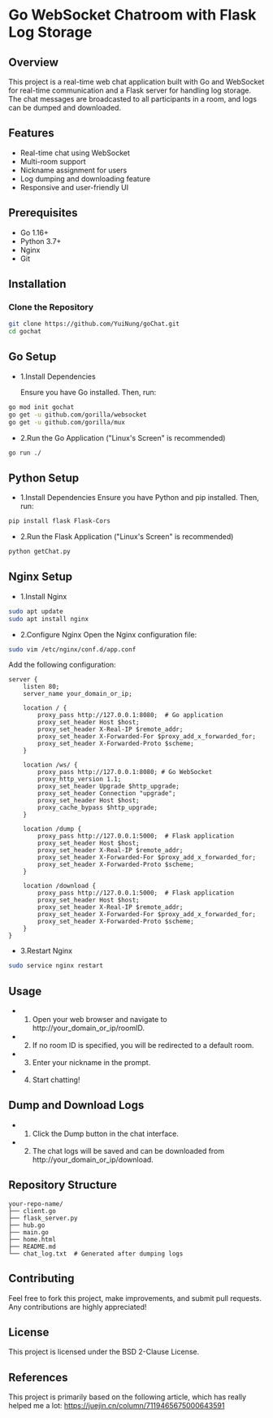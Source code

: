 # Go WebSocket Chatroom with Flask Log Storage

## Overview

This project is a real-time web chat application built with Go and WebSocket for real-time communication and a Flask server for handling log storage. The chat messages are broadcasted to all participants in a room, and logs can be dumped and downloaded.

## Features

- Real-time chat using WebSocket
- Multi-room support
- Nickname assignment for users
- Log dumping and downloading feature
- Responsive and user-friendly UI

## Prerequisites

- Go 1.16+
- Python 3.7+
- Nginx
- Git

## Installation

### Clone the Repository

```sh
git clone https://github.com/YuiNung/goChat.git
cd gochat
```
## Go Setup
- 1.Install Dependencies

    Ensure you have Go installed. Then, run:

```sh
go mod init gochat
go get -u github.com/gorilla/websocket
go get -u github.com/gorilla/mux
```
- 2.Run the Go Application ("Linux's Screen" is recommended)

```sh
go run ./
```
## Python Setup
- 1.Install Dependencies
    Ensure you have Python and pip installed. Then, run:

```sh
pip install flask Flask-Cors
```
- 2.Run the Flask Application ("Linux's Screen" is recommended)

```sh
python getChat.py
```
## Nginx Setup
- 1.Install Nginx

```sh
sudo apt update
sudo apt install nginx
```
- 2.Configure Nginx
    Open the Nginx configuration file:

```sh
sudo vim /etc/nginx/conf.d/app.conf
```
  Add the following configuration:

```nginx
server {
    listen 80;
    server_name your_domain_or_ip;

    location / {
        proxy_pass http://127.0.0.1:8080;  # Go application
        proxy_set_header Host $host;
        proxy_set_header X-Real-IP $remote_addr;
        proxy_set_header X-Forwarded-For $proxy_add_x_forwarded_for;
        proxy_set_header X-Forwarded-Proto $scheme;
    }

    location /ws/ {
        proxy_pass http://127.0.0.1:8080; # Go WebSocket
        proxy_http_version 1.1;
        proxy_set_header Upgrade $http_upgrade;
        proxy_set_header Connection "upgrade";
        proxy_set_header Host $host;
        proxy_cache_bypass $http_upgrade;
    }

    location /dump {
        proxy_pass http://127.0.0.1:5000;  # Flask application
        proxy_set_header Host $host;
        proxy_set_header X-Real-IP $remote_addr;
        proxy_set_header X-Forwarded-For $proxy_add_x_forwarded_for;
        proxy_set_header X-Forwarded-Proto $scheme;
    }

    location /download {
        proxy_pass http://127.0.0.1:5000;  # Flask application
        proxy_set_header Host $host;
        proxy_set_header X-Real-IP $remote_addr;
        proxy_set_header X-Forwarded-For $proxy_add_x_forwarded_for;
        proxy_set_header X-Forwarded-Proto $scheme;
    }
}
```
- 3.Restart Nginx

```sh
sudo service nginx restart
```
## Usage
- 1. Open your web browser and navigate to http://your_domain_or_ip/roomID.
- 2. If no room ID is specified, you will be redirected to a default room.
- 3. Enter your nickname in the prompt.
- 4. Start chatting!
## Dump and Download Logs
- 1. Click the Dump button in the chat interface.
- 2. The chat logs will be saved and can be downloaded from http://your_domain_or_ip/download.
## Repository Structure
```plaintext
your-repo-name/
├── client.go
├── flask_server.py
├── hub.go
├── main.go
├── home.html
├── README.md
└── chat_log.txt  # Generated after dumping logs
```
## Contributing
Feel free to fork this project, make improvements, and submit pull requests. Any contributions are highly appreciated!

## License
This project is licensed under the BSD 2-Clause License.

## References
This project is primarily based on the following article, which has really helped me a lot:
https://juejin.cn/column/7119465675000643591
